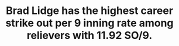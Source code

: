 ---
title:      
  - Brad Lidge has the highest career strike out per 9 inning rate among relievers with 11.92 SO/9.
secondary:
  - Minimum 500 innings pitched, 80% of games as a relief pitcher. Lidge played from 2002 to 2012, playing for the Astros, Phillies, and Nationals.
reference:
---